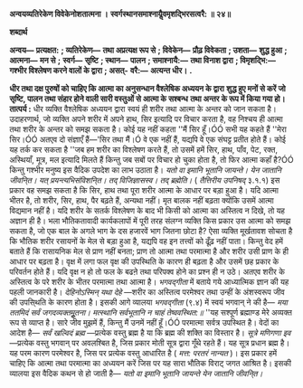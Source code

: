 **अन्वयव्यतिरेकेण विवेकेनोशतात्मना ।** **स्वर्गस्थानसमाश्नायैॢवमृशद्भिरसत्वरै: ॥ २४॥** 

**शब्दार्थ** 

**अन्वय—** **प्रत्यक्षत:** **; व्यतिरेकेण—** **तथा अप्रत्यक्ष रूप से** **; विवेकेन—** **प्रौढ़ विवेकता** **; उशता—** **शुद्ध हुआ** **; आत्मना—** **मन से** **;** **स्वर्ग—** **सृष्टि** **; स्थान—** **पालन** **; समाश्नायै:—** **तथा विनाश द्वारा** **; विमृशद्भि:—** **गश्भीर विश्लेषण करने वालों के द्वारा** **; असत्-** **वरै:—** **अत्यन्त धीर।** **.** 

**धीर तथा दक्ष पुरुषों को चाहिए कि आत्मा का अनुसन्धान वैश्लेषिक अध्ययन के द्वारा** **शुद्ध हुए मनों से करें जो सृष्टि, पालन तथा संहार होने वाली सारी वस्तुओं से आत्मा के सश्बन्ध** **तथा अन्तर के रूप में किया गया हो।** **तात्पर्य :** धीर व्यक्ति वैश्लेषिक अध्ययन द्वारा स्वयं ही शरीर तथा आत्मा के अन्तर को जान सकता है। उदाहरणार्थ, जो व्यक्ति अपने शरीर में अपने हाथ, सिर इत्यादि पर विचार करता है, वह निश्चय ही आत्मा तथा शरीर के अन्तर को समझ सकता है। कोई यह नहीं कहता ''मैं सिर हूँ।ÓÓ सभी यह कहते हैं ''मेरा सिर।ÓÓ अतएव दो संज्ञाएँ हैं—'सिर तथा मैं।Ó वे एक नहीं हैं, यद्यपि वे एक संघट्ट प्रतीत होते हैं। कोई यह तर्क कर सकता है ''जब हम शरीर का विश्लेषण करते हैं, तो उसमें हमें सिर, हाथ, पाँव, पेट, रक्त, अस्थियाँ, मूत्र, मल इत्यादि मिलते हैं किन्तु जब सबों पर विचार हो चुका होता है, तो फिर आत्मा कहाँ है?ÓÓ किन्तु गश्भीर मनुष्य इस वैदिक उपदेश का लाभ उठाता है। *यतो वा इमानि भूतानि जायन्ते। येन जातानि जीवनि्त। यत् प्रयन्त्यभिसंविशनि्त। तद् विजिज्ञासस्व।* *तद् ब्रह्मेति।* ( *तैत्तिरीय उपनिषद्* ३.१.१) इस प्रकार वह समझ सकता है कि सिर, हाथ तथा पूरा शरीर आत्मा के आधार पर बड़ा हुआ है। यदि आत्मा भीतर है, तो शरीर, सिर, हाथ, पैर बढ़ते हैं, अन्यथा नहीं। मृत बालक नहीं बढ़ता क्योंकि उसमें आत्मा विद्यमान नहीं है। यदि शरीर के सतर्क विश्लेषण के बाद भी किसी को आत्मा का अस्तित्व न दिखे, तो यह अज्ञान ही है। भला भौतिकतावादी कार्यकलापों में पूरी तरह संलग्न व्यक्ति किस प्रकार उस आत्मा को समझ सकता है, जो एक बाल के अगले भाग के दस हजारवें भाग जितना छोटा है? ऐसा व्यक्ति मूर्खतावश सोचता है कि भौतिक शरीर रसायनों के मेल से बड़ा हुआ है, यद्यपि वह इन तत्त्वों को ढूँढ़ नहीं पाता। किन्तु वेद हमें बताते हैं कि रासायनिक मेल से प्राण नहीं बनता; प्राण तो आत्मा तथा परमात्मा है और शरीर उसी प्राण के ही आधार पर बढ़ता है। वृक्ष में लगा फल वृक्ष की उपस्थिति के कारण ही बढ़ता है और उसमें छह प्रकार के परिवर्तन होते हैं। यदि वृक्ष न हो तो फल के बढऩे तथा परिपक्व होने का प्रश्न ही न उठे। अतएव शरीर के अस्तित्व के परे शरीर के भीतर परमात्मा तथा आत्मा है। *भगवद्गीता* में बताये गये आध्यात्मिक ज्ञान की यह पहली जानकारी है। *देहिनोऽस्मिन् यथा देहे* —शरीर का अस्तित्व परमेश्वर तथा उन्हीं के अंशस्वरूप जीव की उपसि्थति के कारण होता है। इसकी आगे व्यालया *भगवद्गीता* (९.४) में स्वयं भगवान् ने की है— *मया ततमिदं सर्वं जगदव्यक्तमूॢतना।* *मत्स्थानि सर्वभूतानि न चाहं तेष्ववस्थित:॥* ''यह सश्पूर्ण ब्रह्माण्ड मेरे अव्यक्त रूप से व्याप्त है। सारे जीव मुझमें हैं, किन्तु मैं उनमें नहीं हूँ।ÓÓ परमात्मा सर्वत्र उपस्थित है। वेदों का आदेश है— *सर्वं खल्विदं ब्रह्म* —प्रत्येक वस्तु ब्रह्म है या कि ब्रह्म की शक्ति का विस्तार है। *सूत्रे मणिगणा इव* —प्रत्येक वस्तु भगवान् पर अवलश्बित है, जिस प्रकार मोती सूत्र द्वारा गूँथे रहते हैं। यह सूत्र प्रधान ब्रह्म है। यह परम कारण परमेश्वर है, जिस पर प्रत्येक वस्तु आधारित है ( *मत्त: परतरं नान्यत* )। इस प्रकार हमें चाहिए कि आत्मा तथा परमात्मा का अध्ययन करें जिस पर यह सारा भौतिक विराट् जगत आश्रित है। इसकी व्यालया इस वैदिक कथन से हो जाती है— *यतो वा इमानि भूतानि जायन्ते येन जातानि जीवनि्त।*   